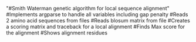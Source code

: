 
"#Smith Waterman genetic algorithm for local sequence alignment" 
#Implements argparse to handle all variables including gap penalty 
#Reads 2 amino acid sequences from files
#Reads blosum matrix from file
#Creates a scoring matrix and traceback for a local alignment
#Finds Max score for the alignment
#Shows alignment residues
